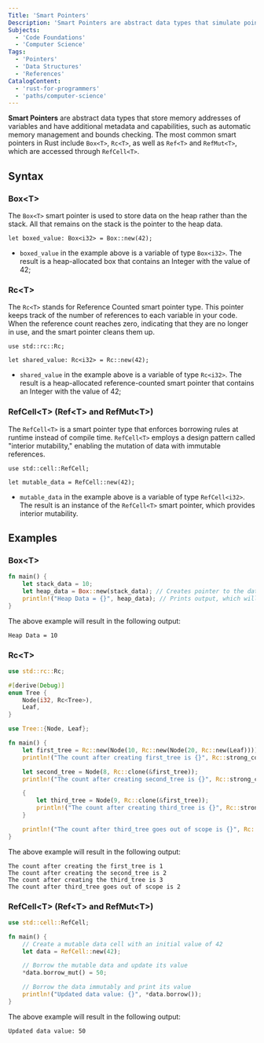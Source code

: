 ```yaml
---
Title: 'Smart Pointers'
Description: 'Smart Pointers are abstract data types that simulate pointers while providing additional features.'
Subjects:
  - 'Code Foundations'
  - 'Computer Science'
Tags:
  - 'Pointers'
  - 'Data Structures'
  - 'References'
CatalogContent:
  - 'rust-for-programmers'
  - 'paths/computer-science'
---
```


**Smart Pointers** are abstract data types that store memory addresses of variables and have additional metadata and capabilities, such as automatic memory management and bounds checking. The most common smart pointers in Rust include `Box<T>`, `Rc<T>`, as well as `Ref<T>` and `RefMut<T>`, which are accessed through `RefCell<T>`.

## Syntax

### Box&lt;T&gt;

The `Box<T>` smart pointer is used to store data on the heap rather than the stack. All that remains on the stack is the pointer to the heap data.

```pseudo
let boxed_value: Box<i32> = Box::new(42);
```

- `boxed_value` in the example above is a variable of type `Box<i32>`. The result is a heap-allocated box that contains an Integer with the value of 42;

### Rc&lt;T&gt;

The `Rc<T>` stands for Reference Counted smart pointer type. This pointer keeps track of the number of references to each variable in your code. When the reference count reaches zero, indicating that they are no longer in use, and the smart pointer cleans them up.

```pseudo
use std::rc::Rc;

let shared_value: Rc<i32> = Rc::new(42);
```

- `shared_value` in the example above is a variable of type `Rc<i32>`. The result is a heap-allocated reference-counted smart pointer that contains an Integer with the value of 42;

### RefCell&lt;T&gt; (Ref&lt;T&gt; and RefMut&lt;T&gt;)

The `RefCell<T>` is a smart pointer type that enforces borrowing rules at runtime instead of compile time. `RefCell<T>` employs a design pattern called "interior mutability," enabling the mutation of data with immutable references.

```pseudo
use std::cell::RefCell;

let mutable_data = RefCell::new(42);
```

- `mutable_data` in the example above is a variable of type `RefCell<i32>`. The result is an instance of the `RefCell<T>` smart pointer, which provides interior mutability.

## Examples

### Box&lt;T&gt;

```rust
fn main() {
	let stack_data = 10;
	let heap_data = Box::new(stack_data); // Creates pointer to the data in the heap
	println!("Heap Data = {}", heap_data); // Prints output, which will be 10
}
```

The above example will result in the following output:

```shell
Heap Data = 10
```

### Rc&lt;T&gt;

```rust
use std::rc::Rc;

#[derive(Debug)]
enum Tree {
    Node(i32, Rc<Tree>),
    Leaf,
}

use Tree::{Node, Leaf};

fn main() {
    let first_tree = Rc::new(Node(10, Rc::new(Node(20, Rc::new(Leaf)))));
    println!("The count after creating first_tree is {}", Rc::strong_count(&first_tree)); // Output would be 1

    let second_tree = Node(8, Rc::clone(&first_tree));
    println!("The count after creating second_tree is {}", Rc::strong_count(&first_tree)); // Output would be 2

    {
        let third_tree = Node(9, Rc::clone(&first_tree));
        println!("The count after creating third_tree is {}", Rc::strong_count(&first_tree)); // Output would be 3
    }

    println!("The count after third_tree goes out of scope is {}", Rc::strong_count(&first_tree)); // Since third_tree was declared out of scope, the output would be 2
}
```

The above example will result in the following output:

```shell
The count after creating the first_tree is 1
The count after creating the second_tree is 2
The count after creating the third_tree is 3
The count after third_tree goes out of scope is 2
```

### RefCell&lt;T&gt; (Ref&lt;T&gt; and RefMut&lt;T&gt;)

```rust
use std::cell::RefCell;

fn main() {
    // Create a mutable data cell with an initial value of 42
    let data = RefCell::new(42);

    // Borrow the mutable data and update its value
    *data.borrow_mut() = 50;

    // Borrow the data immutably and print its value
    println!("Updated data value: {}", *data.borrow());
}
```

The above example will result in the following output:

```shell
Updated data value: 50
```